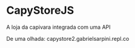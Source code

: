 # CapyStoreJS
A loja da capivara integrada com uma API

De uma olhada: capystore2.gabrielsarpini.repl.co
